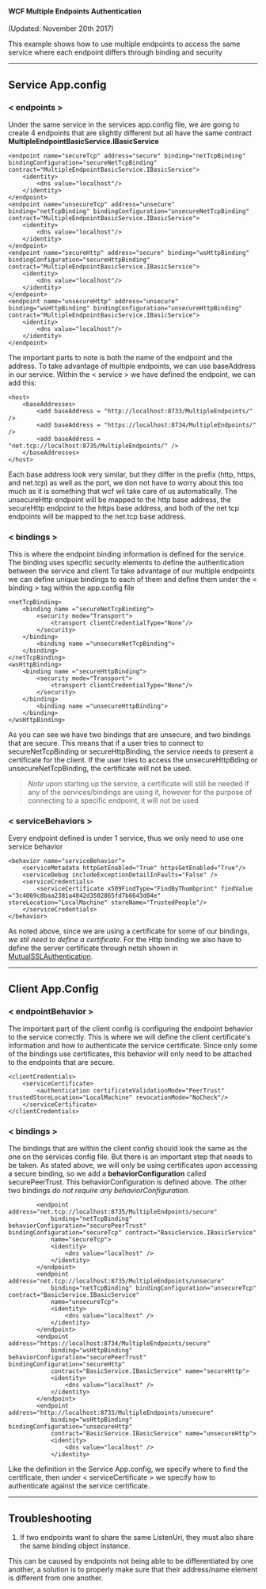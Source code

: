 #### **WCF Multiple Endpoints Authentication**

(Updated: November 20th 2017)

This example shows how to use multiple endpoints to access the same service where each endpoint differs through binding and security

----------

## Service App.config


### < endpoints >

Under the same service in the services app.config file, we are going to create 4 endpoints that are slightly different but all have the same contract **MultipleEndpointBasicService.IBasicService**

	<endpoint name="secureTcp" address="secure" binding="netTcpBinding" bindingConfiguration="secureNetTcpBinding" contract="MultipleEndpointBasicService.IBasicService">
		<identity>
			<dns value="localhost"/>
		</identity>
	</endpoint>
	<endpoint name="unsecureTcp" address="unsecure" binding="netTcpBinding" bindingConfiguration="unsecureNetTcpBinding" contract="MultipleEndpointBasicService.IBasicService">
		<identity>
			<dns value="localhost"/>
		</identity>
	</endpoint>
	<endpoint name="secureHttp" address="secure" binding="wsHttpBinding" bindingConfiguration="secureHttpBinding" contract="MultipleEndpointBasicService.IBasicService">
		<identity>
			<dns value="localhost"/>
		</identity>
	</endpoint>
	<endpoint name="unsecureHttp" address="unsecure" binding="wsHttpBinding" bindingConfiguration="unsecureHttpBinding" contract="MultipleEndpointBasicService.IBasicService">
		<identity>
			<dns value="localhost"/>
		</identity>
	</endpoint>

The important parts to note is both the name of the endpoint and the address.
To take advantage of multiple endpoints, we can use baseAddress in our service. Within the < service > we have defined the endpoint, we can add this: 

	<host>
		<baseAddresses>
			<add baseAddress = "http://localhost:8733/MultipleEndpoints/" />
			<add baseAddress = "https://localhost:8734/MultipleEndpoints/" />
			<add baseAddress = "net.tcp://localhost:8735/MultipleEndpoints/" />
		</baseAddresses>
	</host>

Each base address look very similar, but they differ in the prefix (http, https, and net.tcp) as well as the port, we don not have to worry about this too much
as it is something that wcf wil take care of us automatically. The unsecureHttp endpoint will be mapped to the http base address, the secureHttp endpoint to the https base address, and 
both of the net tcp endpoints will be mapped to the net.tcp base address.

### < bindings >

This is where the endpoint binding information is defined for the service. The binding uses specific security elements to define the authentication between the service and client
To take advantage of our multiple endpoints we can define unique bindings to each of them and define them under the < binding > tag within the app.config file
 
	<netTcpBinding>
		<binding name ="secureNetTcpBinding">
			<security mode="Transport">
				<transport clientCredentialType="None"/>
			</security>
		</binding>
			<binding name ="unsecureNetTcpBinding">
		</binding>
	</netTcpBinding>
	<wsHttpBinding>
		<binding name ="secureHttpBinding">
			<security mode="Transport">
				<transport clientCredentialType="None"/>
			</security>
		</binding>
			<binding name ="unsecureHttpBinding">
		</binding>
	</wsHttpBinding>

As you can see we have two bindings that are unsecure, and two bindings that are secure. This means that if a user tries to connect to secureNetTcpBinding or secureHttpBinding, 
the service needs to present a certificate for the client. If the user tries to access the unsecureHttpBding or unsecureNetTcpBinding, the certificate will not be used.

>*Note* upon starting up the service, a certificate will still be needed if any of the services/bindings are using it, however for the purpose of connecting to a specific endpoint, it will not be used


### < serviceBehaviors >

Every endpoint defined is under 1 service, thus we only need to use one service behavior

	<behavior name="serviceBehavior">
		<serviceMetadata httpGetEnabled="True" httpsGetEnabled="True"/>
		<serviceDebug includeExceptionDetailInFaults="False" />
		<serviceCredentials>
			<serviceCertificate x509FindType="FindByThumbprint" findValue ="3c4069c8baa2381a4842d3502865fd7b6643d04e" storeLocation="LocalMachine" storeName="TrustedPeople"/>
		</serviceCredentials>
	</behavior>

As noted above, since we are using a certificate for some of our bindings, *we stil need to define a certificate*. For the Http binding we also have to define the server certificate through netsh shown in [MutualSSLAuthentication](https://github.com/mohammedinoue/WcfCertificateSecurityExamples/blob/master/MutualSSLSelfHostedAuthentication/README.md). 



-----

## Client App.Config

### < endpointBehavior >

The important part of the client config is configuring the endpoint behavior to the service correctly. This is where we will define the client certificate's information and how to authenticate the service certificate.
Since only some of the bindings use certificates, this behavior will only need to be attached to the endpoints that are secure.

	<clientCredentials>
		<serviceCertificate>
			<authentication certificateValidationMode="PeerTrust" trustedStoreLocation="LocalMachine" revocationMode="NoCheck"/>
		</serviceCertificate>
	</clientCredentials>

### < bindings >

The bindings that are within the client config should look the same as the one on the services config file. But there is an important step that needs to be taken.
As stated above, we will only be using certificates upon accessing a secure binding, so we add a **behaviorConfiguration** called securePeerTrust. This behaviorConfiguration is defined above.
The other two bindings *do not require any behaviorConfiguration.*

            <endpoint address="net.tcp://localhost:8735/MultipleEndpoints/secure"
                binding="netTcpBinding" behaviorConfiguration="securePeerTrust" bindingConfiguration="secureTcp" contract="BasicService.IBasicService"
                name="secureTcp">
                <identity>
                    <dns value="localhost" />
                </identity>
            </endpoint>
            <endpoint address="net.tcp://localhost:8735/MultipleEndpoints/unsecure"
                binding="netTcpBinding" bindingConfiguration="unsecureTcp" contract="BasicService.IBasicService"
                name="unsecureTcp">
                <identity>
                    <dns value="localhost" />
                </identity>
            </endpoint>
            <endpoint address="https://localhost:8734/MultipleEndpoints/secure"
                binding="wsHttpBinding" behaviorConfiguration="securePeerTrust" bindingConfiguration="secureHttp"
                contract="BasicService.IBasicService" name="secureHttp">
                <identity>
                    <dns value="localhost" />
                </identity>
            </endpoint>
            <endpoint address="http://localhost:8733/MultipleEndpoints/unsecure"
                binding="wsHttpBinding" bindingConfiguration="unsecureHttp"
                contract="BasicService.IBasicService" name="unsecureHttp">
                <identity>
                    <dns value="localhost" />
                </identity>

Like the definition in the Service App.config, we specify where to find the certificate, then under < serviceCertificate >  we specify how to authenticate against the service certificate.

-----

## Troubleshooting

1. If two endpoints want to share the same ListenUri, they must also share the same binding object instance. 

This can be caused by endpoints not being able to be differentiated by one another, a solution is to properly make sure that their address/name element is different from one another.